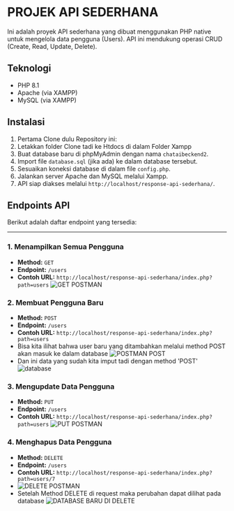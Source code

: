 # PROJEK API SEDERHANA
Ini adalah proyek API sederhana yang dibuat menggunakan PHP native untuk mengelola data pengguna (Users). API ini mendukung operasi CRUD (Create, Read, Update, Delete).

## Teknologi
* PHP 8.1
* Apache (via XAMPP)
* MySQL  (via XAMPP)

## Instalasi
1.  Pertama Clone dulu Repository ini:
2.  Letakkan folder Clone tadi ke Htdocs di dalam Folder Xampp
3.  Buat database baru di phpMyAdmin dengan nama `chataibeckend2`.
4.  Import file `database.sql` (jika ada) ke dalam database tersebut.
5.  Sesuaikan koneksi database di dalam file `config.php`.
6.  Jalankan server Apache dan MySQL melalui Xampp.
7.  API siap diakses melalui `http://localhost/response-api-sederhana/`.

## Endpoints API

Berikut adalah daftar endpoint yang tersedia:

---

### 1. Menampilkan Semua Pengguna
* **Method:** `GET`
* **Endpoint:** `/users`
* **Contoh URL:** `http://localhost/response-api-sederhana/index.php?path=users`
 ![GET POSTMAN](https://github.com/user-attachments/assets/1e27534f-17c6-4358-9d36-605d2ef78d53)


### 2. Membuat Pengguna Baru
* **Method:** `POST`
* **Endpoint:** `/users`
* **Contoh URL:** `http://localhost/response-api-sederhana/index.php?path=users`
*  Bisa kita ilihat bahwa user baru yang ditambahkan melalui method POST akan masuk ke dalam database
 ![POSTMAN POST](https://github.com/user-attachments/assets/879aa177-9b13-433d-b2b5-3414f3fdaecb)
* Dan ini data yang sudah kita imput tadi dengan method 'POST'
 ![database](https://github.com/user-attachments/assets/cddcb3c8-4a7a-4ccc-8bd9-423ede0c89c9)
  

### 3. Mengupdate Data Pengguna
* **Method:** `PUT`
* **Endpoint:** `/users`
* **Contoh URL:** `http://localhost/response-api-sederhana/index.php?path=users`
![PUT POSTMAN](https://github.com/user-attachments/assets/58a1ce20-6092-4346-a09e-4e490f9c88b6)


### 4. Menghapus Data Pengguna
* **Method:** `DELETE`
* **Endpoint:** `/users`
* **Contoh URL:** `http://localhost/response-api-sederhana/index.php?path=users/7`
* ![DELETE POSTMAN](https://github.com/user-attachments/assets/c28f1f42-b414-41dd-ae77-1dea2ccf1bff)
* Setelah Method DELETE di request maka perubahan dapat dilihat pada database
![DATABASE BARU DI DELETE](https://github.com/user-attachments/assets/36f9a571-f40f-4050-b0e4-4f0699a71af3)

  




  

  


